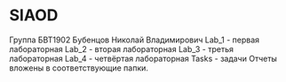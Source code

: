 # SIAOD
Группа БВТ1902 
Бубенцов Николай Владимирович
Lab_1 - первая лабораторная
Lab_2 - вторая лабораторная
Lab_3 - третья лабораторная
Lab_4 - четвёртая лабораторная
Tasks - задачи
Отчеты вложены в соответствующие папки.
